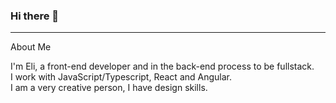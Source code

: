 ### Hi there 👋

---
About Me

I'm Eli, a front-end developer and in the back-end process to be fullstack.
<br>
 I work with JavaScript/Typescript, React and Angular.
<br>
I am a very creative person, I have design skills.
<!--
**ElisabethMartinezMembrado/ElisabethMartinezMembrado** is a ✨ _special_ ✨ repository because its `README.md` (this file) appears on your GitHub profile.

Here are some ideas to get you started:

- 🔭 I’m currently working on ...
- 🌱 I’m currently learning ...
- 👯 I’m looking to collaborate on ...
- 🤔 I’m looking for help with ...
- 💬 Ask me about ...
- 📫 How to reach me: ...
- 😄 Pronouns: ...
- ⚡ Fun fact: ...
-->
